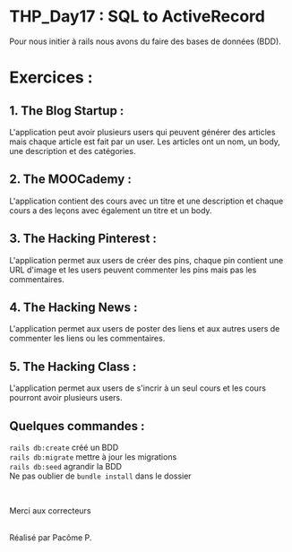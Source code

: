 # THP_Day17 : SQL to ActiveRecord

Pour nous initier à rails nous avons du faire des bases de données (BDD).

# Exercices :

## 1. The Blog Startup :

L'application peut avoir plusieurs users qui peuvent générer des articles mais chaque article est fait par un user. Les articles ont un nom, un body, une description et des catégories.

## 2. The MOOCademy :

L'application contient des cours avec un titre et une description et chaque cours a des leçons avec également un titre et un body.

## 3. The Hacking Pinterest :

L'application permet aux users de créer des pins, chaque pin contient une URL d'image et les users peuvent commenter les pins mais pas les commentaires.

## 4. The Hacking News :

L'application permet aux users de poster des liens et aux autres users de commenter les liens ou les commentaires.

## 5. The Hacking Class :

L'application permet aux users de s'incrir à un seul cours et les cours pourront avoir plusieurs users.

## Quelques commandes :

```rails db:create``` créé un BDD <br/>
```rails db:migrate``` mettre à jour les migrations <br/>
```rails db:seed``` agrandir la BDD <br/>
Ne pas oublier de ```bundle install``` dans le dossier <br/>

<br/> 

Merci aux correcteurs

<br/>
Réalisé par Pacôme P.



